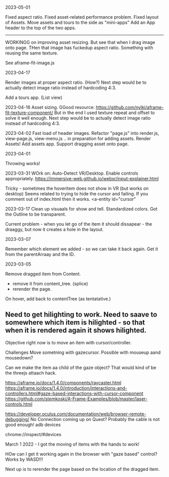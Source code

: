 
2023-05-01

Fixed aspect ratio. 
Fixed asset-related performance problem.
Fixed layout of Assets.
Move assets and tours to the side as "mini-apps"
Add an App header to the top of the two apps.

----

WORKINGG on improving asset resizing.
But see that when I drag image onto page.
THen that image has fuckedup aspect ratio.
Something with reusing the same texture.

See aframe-fit-image.js

2023-04-17

Render images at proper aspect ratio. (How?)
Next step would be to actually detect image ratio instead of hardcoding 4:3.

Add a tours app. (List view)


2023-04-16
Asset sizing.
GGood resource: https://github.com/nylki/aframe-fit-texture-component/
But in the end I used texture repeat and offset to solve it well enough.
Next step would be to actually detect image ratio instead of hardcoding 4:3.


2023-04-02
Fast load of header images.
Refactor "page.js" into render.js, view-page.js, view-menu.js .. in preparation for adding assets.
Render Assets!
Add assets app.
Support dragging asset onto page.

2023-04-01

Throwing works!

2023-03-31
WOrk on: Auto-Detect VR/Desktop. Enable controls appropriately.
https://immersive-web.github.io/webxr/input-explainer.html

Tricky - sometimes the hoveritem does not show in VR (but works on desktop)
Seems related to trying to hide the cursor and failing.
If you comment out of index.html then it works.
 <a-entity id="cursor"


2023-03-17
Clean up visuaals for show and tell.
Standardized colors. Got the Outline to be transparent.

Current problem - when you let go of the item it should dissapear - the draaggy, but now it creates a hole in the layout.

2023-03-07

Remember which element we added - so we can take it back again.
Get it from the parentArraay and the ID.

2023-03-05



Remove dragged item from Content.
* remove it from content_tree. (splice)
* rerender the page.

On hover, add back to contentTree (as tentatative.)

Need to get hilighting to work.
Need to saave to somewhere which item is hilighted - so that when it is rendered again it shows hilighted.
------

Objective right now is to move an item with cursor/controller.

Challenges
Move sometning with gazecursor. Possible with mouseup aand mousedown?

Can we make the item aa child of the gaze object? That would kind of be the threejs attaach hack.

https://aframe.io/docs/1.4.0/components/raycaster.html
https://aframe.io/docs/1.4.0/introduction/interactions-and-controllers.html#gaze-based-interactions-with-cursor-component
https://github.com/stemkoski/A-Frame-Examples/blob/master/laser-controls.html


https://developer.oculus.com/documentation/web/browser-remote-debugging/
No Connection coming up on Quest? Probably the cable is not good enough!
adb devices

chrome://inspect/#devices

March 1 2022 - I got the moving of items with the hands to work!

HOw can I get it working again in the browser with "gaze based" control? Works by WASD!!!

Next up is to rerender the page based on the location of the dragged item.